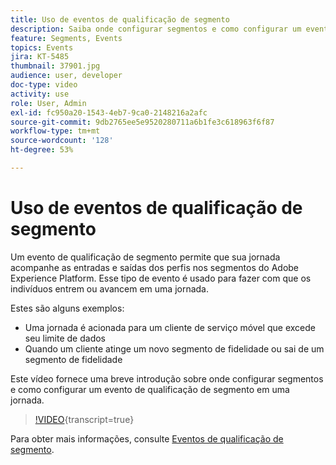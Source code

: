 ```yaml
---
title: Uso de eventos de qualificação de segmento
description: Saiba onde configurar segmentos e como configurar um evento de qualificação de segmento em uma jornada.
feature: Segments, Events
topics: Events
jira: KT-5485
thumbnail: 37901.jpg
audience: user, developer
doc-type: video
activity: use
role: User, Admin
exl-id: fc950a20-1543-4eb7-9ca0-2148216a2afc
source-git-commit: 9db2765ee5e9520280711a6b1fe3c618963f6f87
workflow-type: tm+mt
source-wordcount: '128'
ht-degree: 53%

---
```


# Uso de eventos de qualificação de segmento

Um evento de qualificação de segmento permite que sua jornada acompanhe as entradas e saídas dos perfis nos segmentos do Adobe Experience Platform. Esse tipo de evento é usado para fazer com que os indivíduos entrem ou avancem em uma jornada.

Estes são alguns exemplos:

* Uma jornada é acionada para um cliente de serviço móvel que excede seu limite de dados
* Quando um cliente atinge um novo segmento de fidelidade ou sai de um segmento de fidelidade

Este vídeo fornece uma breve introdução sobre onde configurar segmentos e como configurar um evento de qualificação de segmento em uma jornada.

>[!VIDEO](https://video.tv.adobe.com/v/37901?learn=on){transcript=true}

Para obter mais informações, consulte [Eventos de qualificação de segmento](https://experienceleague.adobe.com/docs/journeys/using/building-journeys/about-journey-building/events-activities/segment-qualification-events.html?lang=en).
